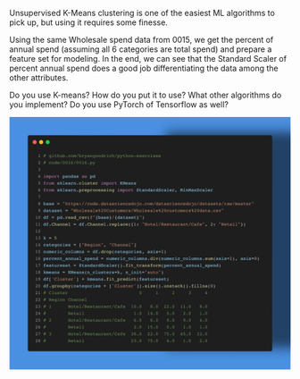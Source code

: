Unsupervised K-Means clustering is one of the easiest ML algorithms to pick up, but using it requires some finesse.

Using the same Wholesale spend data from 0015, we get the percent of annual spend (assuming all 6 categories are total spend) and prepare a feature set for modeling. In the end, we can see that the Standard Scaler of percent annual spend does a good job differentiating the data among the other attributes.

Do you use K-means? How do you put it to use? What other algorithms do you implement? Do you use PyTorch of Tensorflow as well?

<img src="../../static/0016.png" />